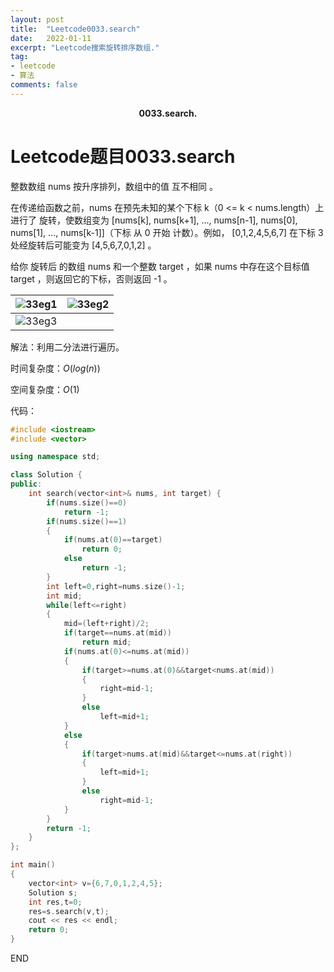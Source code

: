 ```yaml
---
layout: post
title:  "Leetcode0033.search"
date:   2022-01-11
excerpt: "Leetcode搜索旋转排序数组."
tag:
- leetcode 
- 算法
comments: false
---
```


<center><b>0033.search.</b> </center>

# Leetcode题目0033.search

整数数组 nums 按升序排列，数组中的值 互不相同 。

在传递给函数之前，nums 在预先未知的某个下标 k（0 <= k < nums.length）上进行了 旋转，使数组变为 [nums[k], nums[k+1], ..., nums[n-1], nums[0], nums[1], ..., nums[k-1]]（下标 从 0 开始 计数）。例如， [0,1,2,4,5,6,7] 在下标 3 处经旋转后可能变为 [4,5,6,7,0,1,2] 。

给你 旋转后 的数组 nums 和一个整数 target ，如果 nums 中存在这个目标值 target ，则返回它的下标，否则返回 -1 。

| ![33eg1](https://gitee.com/llesssssa/imagebed/raw/master/master/202201231347002.png) | ![33eg2](https://gitee.com/llesssssa/imagebed/raw/master/master/202201231347695.png) |
| ------------------------------------------------------------ | ------------------------------------------------------------ |
| ![33eg3](https://gitee.com/llesssssa/imagebed/raw/master/master/202201231347960.png) |                                                              |

解法：利用二分法进行遍历。

时间复杂度：$O(log(n))$

空间复杂度：$O(1)$

代码：

```c++
#include <iostream>
#include <vector>

using namespace std;

class Solution {
public:
    int search(vector<int>& nums, int target) {
        if(nums.size()==0)
            return -1;
        if(nums.size()==1)
        {
            if(nums.at(0)==target)
                return 0;
            else
                return -1;
        }
        int left=0,right=nums.size()-1;
        int mid;
        while(left<=right)
        {
            mid=(left+right)/2;
            if(target==nums.at(mid))
                return mid;
            if(nums.at(0)<=nums.at(mid))
            {
                if(target>=nums.at(0)&&target<nums.at(mid))
                {
                    right=mid-1;
                }
                else
                    left=mid+1;
            }
            else
            {
                if(target>nums.at(mid)&&target<=nums.at(right))
                {
                    left=mid+1;
                }
                else
                    right=mid-1;
            }
        }
        return -1;
    }
};

int main()
{
    vector<int> v={6,7,0,1,2,4,5};
    Solution s;
    int res,t=0;
    res=s.search(v,t);
    cout << res << endl;
    return 0;
}
```



END